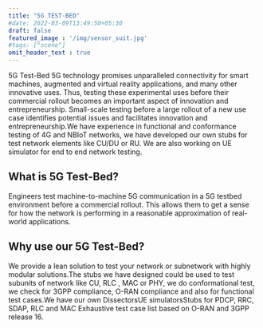 ```yaml
---
title: "5G TEST-BED"
#date: 2022-03-09T13:49:50+05:30
draft: false
featured_image : '/img/sensor_suit.jpg'
#tags: ["scene"]
omit_header_text : true
---
```


5G Test-Bed 5G technology promises unparalleled connectivity for smart machines, augmented and virtual reality applications, and many other innovative uses. Thus, testing these experimental uses before their commercial rollout becomes an important aspect of innovation and entrepreneurship. Small-scale testing before a large rollout of a new use case identifies potential issues and facilitates innovation and entrepreneurship.We have experience in functional and conformance testing of 4G and NBIoT networks, we have developed our own stubs for test network elements like CU/DU or RU. We are  also working on UE simulator for end to end network testing.

## What is 5G Test-Bed?
Engineers test machine-to-machine 5G communication in a 5G testbed environment before a commercial rollout. This allows them to get a sense for how the network is performing in a reasonable approximation of real-world applications.

## Why use our 5G Test-Bed?
We provide a lean solution to test your network or subnetwork with highly modular solutions.The stubs we have designed could be used to test subunits of network like CU, RLC , MAC or PHY, we do conformational test, we check for 3GPP compliance, O-RAN compliance and also for functional test cases.We have our own DissectorsUE simulatorsStubs for PDCP, RRC, SDAP, RLC and MAC Exhaustive test case list based on O-RAN and 3GPP release 16.